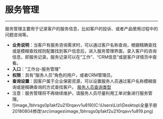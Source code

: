 
# 服务管理

---

服务管理主要用于记录客户的服务信息，比如客户的投诉、或者产品使用过程中的问题咨询等。

- **业务说明**：当客户有服务咨询需求时，可以通过客户名称查询，根据精确查找或是模糊查找规则配置找到客户信息后，进入服务管理界面，录入客户的咨询信息，即服务记录。服务记录可以在“工作”、“CRM信息”或是客户详情页中查看。 
- **入口**：“工作台-服务管理”
- **权限**：具有“服务人员”角色的用户，或者CRM管理员。
- **查询设置**：因客户属于企业保密资源，可以设置服务人员通过客户名称模糊查询或是精确查询的方式查找客户。 [服务人员查询类型](7-3-10服务人员查询类型.md)
- 注意：服务管理将不再继续维护，请服务人员尽量利用工单对象进行服务管理。
- ![image_1bhrsgs0p1akf2u210rqavv1u819](C:\Users\Lizl\Desktop\全量手册 20180804修改\src\images\image_1bhrsgs0p1akf2u210rqavv1u819.png)